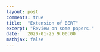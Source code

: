 ```yaml
---
layout: post
comments: true
title:  "Extension of BERT"
excerpt: "Review on some papers."
date:   2020-01-25 9:00:00
mathjax: false
---
```


